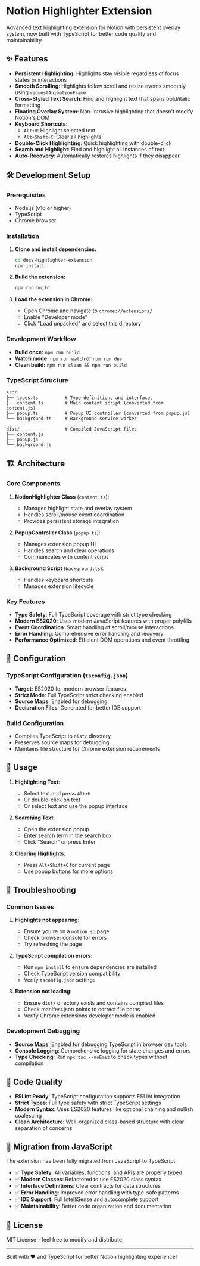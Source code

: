 # Notion Highlighter Extension

Advanced text highlighting extension for Notion with persistent overlay system, now built with TypeScript for better code quality and maintainability.

## ✨ Features

- **Persistent Highlighting**: Highlights stay visible regardless of focus states or interactions
- **Smooth Scrolling**: Highlights follow scroll and resize events smoothly using `requestAnimationFrame`
- **Cross-Styled Text Search**: Find and highlight text that spans bold/italic formatting
- **Floating Overlay System**: Non-intrusive highlighting that doesn't modify Notion's DOM
- **Keyboard Shortcuts**:
  - `Alt+H`: Highlight selected text
  - `Alt+Shift+C`: Clear all highlights
- **Double-Click Highlighting**: Quick highlighting with double-click
- **Search and Highlight**: Find and highlight all instances of text
- **Auto-Recovery**: Automatically restores highlights if they disappear

## 🛠️ Development Setup

### Prerequisites

- Node.js (v16 or higher)
- TypeScript
- Chrome browser

### Installation

1. **Clone and install dependencies:**
   ```bash
   cd docs-highlighter-extension
   npm install
   ```

2. **Build the extension:**
   ```bash
   npm run build
   ```

3. **Load the extension in Chrome:**
   - Open Chrome and navigate to `chrome://extensions/`
   - Enable "Developer mode"
   - Click "Load unpacked" and select this directory

### Development Workflow

- **Build once:** `npm run build`
- **Watch mode:** `npm run watch` or `npm run dev`
- **Clean build:** `npm run clean && npm run build`

### TypeScript Structure

```
src/
├── types.ts          # Type definitions and interfaces
├── content.ts        # Main content script (converted from content.js)
├── popup.ts          # Popup UI controller (converted from popup.js)
└── background.ts     # Background service worker

dist/                 # Compiled JavaScript files
├── content.js
├── popup.js
└── background.js
```

## 🏗️ Architecture

### Core Components

1. **NotionHighlighter Class** (`content.ts`):
   - Manages highlight state and overlay system
   - Handles scroll/mouse event coordination
   - Provides persistent storage integration

2. **PopupController Class** (`popup.ts`):
   - Manages extension popup UI
   - Handles search and clear operations
   - Communicates with content script

3. **Background Script** (`background.ts`):
   - Handles keyboard shortcuts
   - Manages extension lifecycle

### Key Features

- **Type Safety**: Full TypeScript coverage with strict type checking
- **Modern ES2020**: Uses modern JavaScript features with proper polyfills
- **Event Coordination**: Smart handling of scroll/mouse interactions
- **Error Handling**: Comprehensive error handling and recovery
- **Performance Optimized**: Efficient DOM operations and event throttling

## 🔧 Configuration

### TypeScript Configuration (`tsconfig.json`)

- **Target**: ES2020 for modern browser features
- **Strict Mode**: Full TypeScript strict checking enabled
- **Source Maps**: Enabled for debugging
- **Declaration Files**: Generated for better IDE support

### Build Configuration

- Compiles TypeScript to `dist/` directory
- Preserves source maps for debugging
- Maintains file structure for Chrome extension requirements

## 🚀 Usage

1. **Highlighting Text**:
   - Select text and press `Alt+H`
   - Or double-click on text
   - Or select text and use the popup interface

2. **Searching Text**:
   - Open the extension popup
   - Enter search term in the search box
   - Click "Search" or press Enter

3. **Clearing Highlights**:
   - Press `Alt+Shift+C` for current page
   - Use popup buttons for more options

## 🐛 Troubleshooting

### Common Issues

1. **Highlights not appearing**:
   - Ensure you're on a `notion.so` page
   - Check browser console for errors
   - Try refreshing the page

2. **TypeScript compilation errors**:
   - Run `npm install` to ensure dependencies are installed
   - Check TypeScript version compatibility
   - Verify `tsconfig.json` settings

3. **Extension not loading**:
   - Ensure `dist/` directory exists and contains compiled files
   - Check manifest.json points to correct file paths
   - Verify Chrome extensions developer mode is enabled

### Development Debugging

- **Source Maps**: Enabled for debugging TypeScript in browser dev tools
- **Console Logging**: Comprehensive logging for state changes and errors
- **Type Checking**: Run `npx tsc --noEmit` to check types without compilation

## 📝 Code Quality

- **ESLint Ready**: TypeScript configuration supports ESLint integration
- **Strict Types**: Full type safety with strict TypeScript settings
- **Modern Syntax**: Uses ES2020 features like optional chaining and nullish coalescing
- **Clean Architecture**: Well-organized class-based structure with clear separation of concerns

## 🔄 Migration from JavaScript

The extension has been fully migrated from JavaScript to TypeScript:

- ✅ **Type Safety**: All variables, functions, and APIs are properly typed
- ✅ **Modern Classes**: Refactored to use ES2020 class syntax
- ✅ **Interface Definitions**: Clear contracts for data structures
- ✅ **Error Handling**: Improved error handling with type-safe patterns
- ✅ **IDE Support**: Full IntelliSense and autocomplete support
- ✅ **Maintainability**: Better code organization and documentation

## 📄 License

MIT License - feel free to modify and distribute.

---

Built with ❤️ and TypeScript for better Notion highlighting experience!